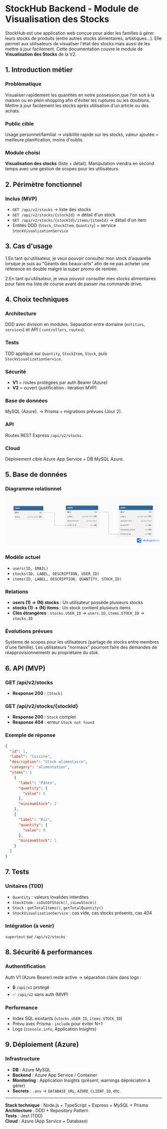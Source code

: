 # StockHub Backend - Module de Visualisation des Stocks

StockHub est une application web conçue pour aider les familles à gérer leurs stocks de produits (entre autres stocks
alimentaires, artistiques...). Elle permet aux utilisateurs de visualiser l'état des stocks mais aussi de les mettre à
jour facilement.
Cette documentation couvre le module de **Visualisation des Stocks** de la V2.

## 1. Introduction métier

### Problèmatique

Visualiser rapidement les quantités en notre possession,que l'on soit à la maison ou en plein shopping afin d'éviter les
ruptures ou les doublons.
Mettre à jour facilement les stocks après utilisation d'un article ou des achats.

### Public cible

Usage personnel/familial → visibilité rapide sur les stocks, valeur ajoutée = meilleure planification, moins d'oublis.

### Module choisi

**Visualisation des stocks** (liste + détail). Manipulation viendra en second temps avec une gestion de scopes pour les
utilisateurs.

## 2. Périmètre fonctionnel

### Inclus (MVP)

- `GET /api/v2/stocks` → liste des stocks
- `GET /api/v2/stocks/{stockId}` → détail d'un stock
- `GET /api/v2/stocks/{stockId}/items/{itemId}` → détail d'un item
- Entités DDD (`Stock`, `StockItem`, `Quantity`) + service `StockVisualizationService`

## 3. Cas d'usage

1.En tant qu'utilisateur, je veux pouvoir consulter mon stock d'aquarelle lorsque je suis au "Géants des beaux-arts"
afin de ne pas acheter une réference en double malgré la super promo de rentrée.

2.En tant qu'utilisateur, je veux pouvoir consulter mes stocks alimentaires pour faire ma liste de course avant de
passer ma commande drive.

## 4. Choix techniques

### Architecture

DDD avec division en modules.
Séparation entre domaine (`entities`, `services`) et API (
`controllers`, `routes`).

### Tests

TDD appliqué sur `Quantity`, `StockItem`, `Stock`, puis `StockVisualizationService`.

### Sécurité

- **V1** = routes protégées par auth Bearer (Azure)
- **V2** = ouvert (justification : itération MVP)

### Base de données

MySQL (Azure). → Prisma + migrations prévues (Jour 2).

### API

Routes REST Express `/api/v2/stocks`.

### Cloud

Déploiement cible Azure App Service + DB MySQL Azure.

## 5. Base de données

### Diagramme relationnel

![Database Schema](src/docs/images/StockHub_V2.png)

### Modèle actuel

- `users(ID, EMAIL)`
- `stocks(ID, LABEL, DESCRIPTION, USER_ID)`
- `items(ID, LABEL, DESCRIPTION, QUANTITY, STOCK_ID)`

### Relations

- **users (1) → (N) stocks** : Un utilisateur possède plusieurs stocks
- **stocks (1) → (N) items** : Un stock contient plusieurs items
- **Clés étrangères** : `stocks.USER_ID` → `users.ID`, `items.STOCK_ID` → `stocks.ID`

### Évolutions prévues

Systeme de scopes pour les utilisateurs (partage de stocks entre membres d'une famille).
Les utilisateurs "normaux" pourront faire des demandes de réapprovisionnementr au propriétaire du stok.

## 6. API (MVP)

### GET /api/v2/stocks

- **Response 200** : `[Stock]`

### GET /api/v2/stocks/{stockId}

- **Response 200** : `Stock` complet
- **Response 404** : erreur `Stock not found`

### Exemple de réponse

```json
{
  "id": 1,
  "label": "Cuisine",
  "description": "Stock alimentaire",
  "category": "alimentation",
  "items": [
    {
      "label": "Pâtes",
      "quantity": {
        "value": 5
      },
      "minimumStock": 2
    },
    {
      "label": "Riz",
      "quantity": {
        "value": 0
      },
      "minimumStock": 1
    }
  ]
}
```

## 7. Tests

### Unitaires (TDD)

- `Quantity` : valeurs invalides interdites
- `StockItem` : `isOutOfStock()`, `isLowStock()`
- `Stock` : `getTotalItems()`, `getTotalQuantity()`
- `StockVisualizationService` : cas vide, cas stocks présents, cas 404

### Intégration (à venir)

`supertest` sur `/api/v2/stocks`

## 8. Sécurité & performances

### Authentification

Auth V1 (Azure Bearer) reste active → séparation claire dans logs :

- 🔒 `/api/v1` protégé
- ✅ `/api/v2` sans auth (MVP)

### Performance

- Index SQL existants (`stocks.USER_ID`, `items.STOCK_ID`)
- Prévu avec Prisma : `include` pour éviter N+1
- Logs (`console.info`, Application Insights)

## 9. Déploiement (Azure)

### Infrastructure

- **DB** : Azure MySQL
- **Backend** : Azure App Service / Container
- **Monitoring** : Application Insights (présent, warnings dépréciation à gérer)
- **Secrets** : `.env` → `DATABASE_URL`, `AZURE_CLIENT_ID`, etc.

---

**Stack technique** : Node.js + TypeScript + Express + MySQL + Prisma  
**Architecture** : DDD + Repository Pattern  
**Tests** : Jest (TDD)  
**Cloud** : Azure (App Service + Database)